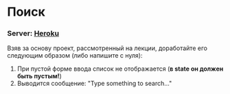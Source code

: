 # Поиск

### Server: <a href="https://ra-12-1-redux-observable.herokuapp.com/">Heroku</a>

Взяв за основу проект, рассмотренный на лекции, доработайте его следующим образом (либо напишите с нуля):

1. При пустой форме ввода список не отображается (**в state он должен быть пустым!**)
2. Выводится сообщение: "Type something to search..."
